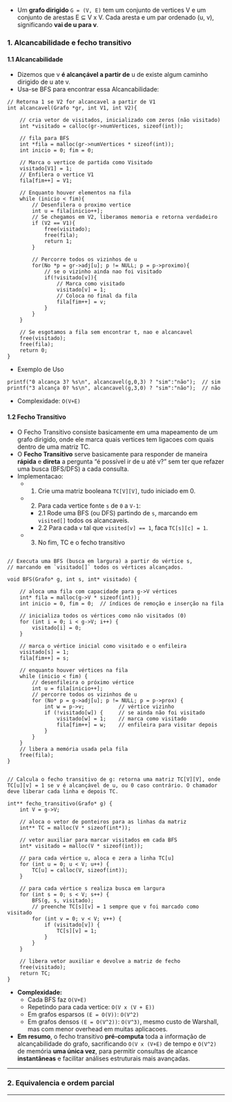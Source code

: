 
- Um **grafo dirigido** `G = (V, E)` tem um conjunto de vertices V e um conjunto de arestas E ⊆ V x V. Cada aresta e um par ordenado (u, v), significando **vai de u para v**.
### 1. Alcancabilidade e fecho transitivo

#### 1.1 Alcancabilidade
- Dizemos que v **é alcançável a partir de** u de existe algum caminho dirigido de u ate v.
- Usa-se BFS para encontrar essa Alcancabilidade:
```
// Retorna 1 se V2 for alcancavel a partir de V1
int alcancavel(Grafo *gr, int V1, int V2){

	// cria vetor de visitados, inicializado com zeros (não visitado)
	int *visitado = calloc(gr->numVertices, sizeof(int));

	// fila para BFS
	int *fila = malloc(gr->numVertices * sizeof(int));
	int inicio = 0; fim = 0;

	// Marca o vertice de partida como Visitado
	visitado[V1] = 1;
	// Enfilera o vertice V1
	fila[fim++] = V1;

	// Enquanto houver elementos na fila
	while (inicio < fim){
		// Desenfilera o proximo vertice
		int u = fila[inicio++];
		// Se chegamos em V2, liberamos memoria e retorna verdadeiro
		if (V2 == V1){
			free(visitado);
			free(fila);
			return 1;
		}

		// Percorre todos os vizinhos de u
		for(No *p = gr->adj[u]; p != NULL; p = p->proximo){
			// se o vizinho ainda nao foi visitado
			if(!visitado[v]){
				// Marca como visitado
				visitado[v] = 1;
				// Coloca no final da fila
				fila[fim++] = v;
			}
		}
	}

	// Se esgotamos a fila sem encontrar t, nao e alcancavel
	free(visitado);
	free(fila);
	return 0;
}
```

- Exemplo de Uso
```
printf("0 alcança 3? %s\n", alcancavel(g,0,3) ? "sim":"não");  // sim
printf("3 alcança 0? %s\n", alcancavel(g,3,0) ? "sim":"não");  // não
```

- Complexidade: `O(V+E)`

#### 1.2 Fecho Transitivo
- O Fecho Transitivo consiste basicamente em uma mapeamento de um grafo dirigido, onde ele marca quais vertices tem ligacoes com quais dentro de uma matriz TC.
- O **Fecho Transitivo** serve basicamente para responder de maneira **rápida** e **direta** a pergunta “é possível ir de u até v?” sem ter que refazer uma busca (BFS/DFS) a cada consulta.
- Implementacao:
	- 1. Crie uma matriz booleana `TC[V][V]`, tudo iniciado em 0.
	- 2. Para cada vertice fonte `s` de `0` a `V-1`:
		- 2.1 Rode uma BFS (ou DFS) partindo de `s`, marcando em `visited[]` todos os alcancaveis.
		- 2.2 Para cada `v` tal que `visited[v] == 1`, faca `TC[s][c] = 1`.
	- 3. No fim, TC e o fecho transitivo
```

// Executa uma BFS (busca em largura) a partir do vértice s,
// marcando em `visitado[]` todos os vértices alcançados.

void BFS(Grafo* g, int s, int* visitado) {

    // aloca uma fila com capacidade para g->V vértices
    int* fila = malloc(g->V * sizeof(int));
    int inicio = 0, fim = 0;  // índices de remoção e inserção na fila

    // inicializa todos os vértices como não visitados (0)
    for (int i = 0; i < g->V; i++) {
        visitado[i] = 0;
    }

    // marca o vértice inicial como visitado e o enfileira
    visitado[s] = 1;
    fila[fim++] = s;

    // enquanto houver vértices na fila
    while (inicio < fim) {
        // desenfileira o próximo vértice
        int u = fila[inicio++];
        // percorre todos os vizinhos de u
        for (No* p = g->adj[u]; p != NULL; p = p->prox) {
            int w = p->v;           // vértice vizinho
            if (!visitado[w]) {     // se ainda não foi visitado
                visitado[w] = 1;    // marca como visitado
                fila[fim++] = w;    // enfileira para visitar depois
            }
        }
    }
    // libera a memória usada pela fila
    free(fila);
}


// Calcula o fecho transitivo de g: retorna uma matriz TC[V][V], onde TC[u][v] = 1 se v é alcançável de u, ou 0 caso contrário. O chamador deve liberar cada linha e depois TC.

int** fecho_transitivo(Grafo* g) {
	int V = g->V;
	
    // aloca o vetor de ponteiros para as linhas da matriz
    int** TC = malloc(V * sizeof(int*));
    
    // vetor auxiliar para marcar visitados em cada BFS
    int* visitado = malloc(V * sizeof(int));

    // para cada vértice u, aloca e zera a linha TC[u]
    for (int u = 0; u < V; u++) {
        TC[u] = calloc(V, sizeof(int));
    }

    // para cada vértice s realiza busca em largura
    for (int s = 0; s < V; s++) {
        BFS(g, s, visitado);
        // preenche TC[s][v] = 1 sempre que v foi marcado como visitado
        for (int v = 0; v < V; v++) {
            if (visitado[v]) {
                TC[s][v] = 1;
            }
        }
    }

    // libera vetor auxiliar e devolve a matriz de fecho
    free(visitado);
    return TC;
}
```

- **Complexidade:**
	- Cada BFS faz `O(V+E)`
	- Repetindo para cada vertice: `O(V x (V + E))`
	- Em grafos esparsos `(E = O(V))`: `O(V^2)`
	- Em grafos densos `(E = O(V^2))`: `O(V^3)`, mesmo custo de Warshall, mas com menor overhead em muitas aplicacoes.
- **Em resumo**, o fecho transitivo **pré-computa** toda a informação de alcançabilidade do grafo, sacrificando `O(V x (V+E)` de tempo e `O(V^2)` de memória **uma única vez**, para permitir consultas de alcance **instantâneas** e facilitar análises estruturais mais avançadas.
---
### 2. Equivalencia e ordem parcial

---